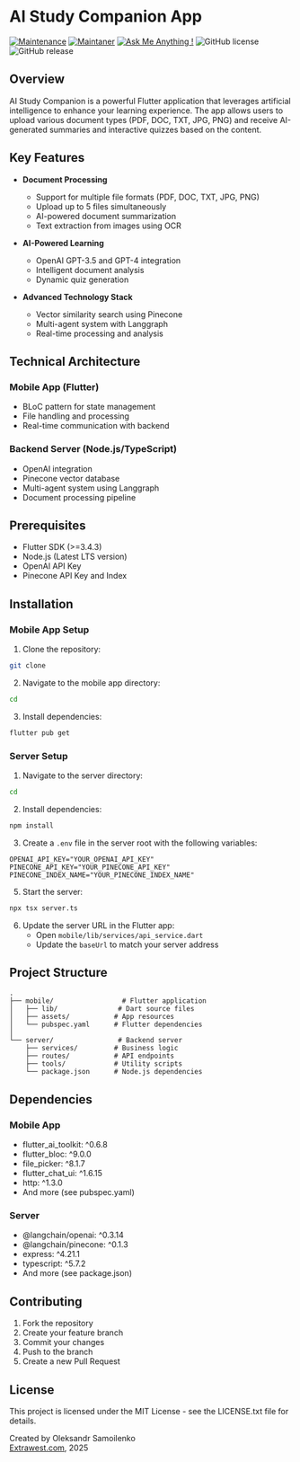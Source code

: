 # AI Study Companion App

[![Maintenance](https://img.shields.io/badge/Maintained%3F-yes-green.svg)]()
[![Maintaner](https://img.shields.io/static/v1?label=Oleksandr%20Samoilenko&message=Maintainer&color=red)](mailto:oleksandr.samoilenko@extrawest.com)
[![Ask Me Anything !](https://img.shields.io/badge/Ask%20me-anything-1abc9c.svg)]()
![GitHub license](https://img.shields.io/github/license/Naereen/StrapDown.js.svg)
![GitHub release](https://img.shields.io/badge/release-v1.0.0-blue)

## Overview

AI Study Companion is a powerful Flutter application that leverages artificial intelligence to enhance your learning experience. The app allows users to upload various document types (PDF, DOC, TXT, JPG, PNG) and receive AI-generated summaries and interactive quizzes based on the content.

## Key Features

-   **Document Processing**

    -   Support for multiple file formats (PDF, DOC, TXT, JPG, PNG)
    -   Upload up to 5 files simultaneously
    -   AI-powered document summarization
    -   Text extraction from images using OCR

-   **AI-Powered Learning**

    -   OpenAI GPT-3.5 and GPT-4 integration
    -   Intelligent document analysis
    -   Dynamic quiz generation

-   **Advanced Technology Stack**
    -   Vector similarity search using Pinecone
    -   Multi-agent system with Langgraph
    -   Real-time processing and analysis

## Technical Architecture

### Mobile App (Flutter)

-   BLoC pattern for state management
-   File handling and processing
-   Real-time communication with backend

### Backend Server (Node.js/TypeScript)

-   OpenAI integration
-   Pinecone vector database
-   Multi-agent system using Langgraph
-   Document processing pipeline

## Prerequisites

-   Flutter SDK (>=3.4.3)
-   Node.js (Latest LTS version)
-   OpenAI API Key
-   Pinecone API Key and Index

## Installation

### Mobile App Setup

1. Clone the repository:

```bash
git clone 
```

2. Navigate to the mobile app directory:

```bash
cd 
```

3. Install dependencies:

```bash
flutter pub get
```

### Server Setup

1. Navigate to the server directory:

```bash
cd 
```

2. Install dependencies:

```bash
npm install
```

3. Create a `.env` file in the server root with the following variables:

```env
OPENAI_API_KEY="YOUR_OPENAI_API_KEY"
PINECONE_API_KEY="YOUR_PINECONE_API_KEY"
PINECONE_INDEX_NAME="YOUR_PINECONE_INDEX_NAME"
```
5. Start the server:

```bash
npx tsx server.ts
```

6. Update the server URL in the Flutter app:
    - Open `mobile/lib/services/api_service.dart`
    - Update the `baseUrl` to match your server address

## Project Structure

```
.
├── mobile/                 # Flutter application
│   ├── lib/               # Dart source files
│   ├── assets/           # App resources
│   └── pubspec.yaml      # Flutter dependencies
│
└── server/                # Backend server
    ├── services/         # Business logic
    ├── routes/           # API endpoints
    ├── tools/            # Utility scripts
    └── package.json      # Node.js dependencies
```

## Dependencies

### Mobile App

-   flutter_ai_toolkit: ^0.6.8
-   flutter_bloc: ^9.0.0
-   file_picker: ^8.1.7
-   flutter_chat_ui: ^1.6.15
-   http: ^1.3.0
-   And more (see pubspec.yaml)

### Server

-   @langchain/openai: ^0.3.14
-   @langchain/pinecone: ^0.1.3
-   express: ^4.21.1
-   typescript: ^5.7.2
-   And more (see package.json)

## Contributing

1. Fork the repository
2. Create your feature branch
3. Commit your changes
4. Push to the branch
5. Create a new Pull Request

## License

This project is licensed under the MIT License - see the LICENSE.txt file for details.


Created by Oleksandr Samoilenko  
[Extrawest.com](https://www.extrawest.com), 2025

